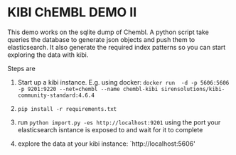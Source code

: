 KIBI ChEMBL DEMO II
===================

This demo works on the sqlite dump of Chembl.
A python script take queries the database to generate json objects and push them to elasticsearch.
It also generate the required index patterns so you can start exploring the data with kibi.

Steps are

1) Start up a kibi instance. E.g. using docker:
    ```docker run  -d -p 5606:5606 -p 9201:9220 --net=chembl --name chembl-kibi sirensolutions/kibi-community-standard:4.6.4```

2) ```pip install -r requirements.txt```

3) run ```python import.py -es http://localhost:9201``` using the port your elasticsearch isntance is exposed to and wait for it to complete

4) explore the data at your kibi instance: `http://localhost:5606'
